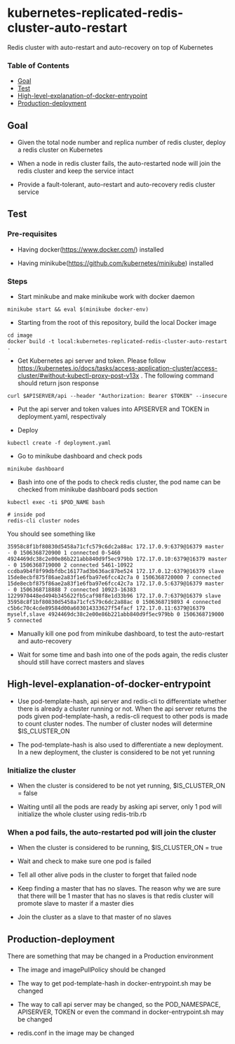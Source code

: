 # kubernetes-replicated-redis-cluster-auto-restart
Redis cluster with auto-restart and auto-recovery on top of Kubernetes

### Table of Contents

* [Goal](#goal)
* [Test](#test)
* [High-level-explanation-of-docker-entrypoint](#high-level-explanation-of-docker-entrypoint)
* [Production-deployment](#production-deployment)

## Goal

* Given the total node number and replica number of redis cluster, deploy a redis cluster on Kubernetes

* When a node in redis cluster fails, the auto-restarted node will join the redis cluster and keep the service intact

* Provide a fault-tolerant, auto-restart and auto-recovery redis cluster service

## Test

### Pre-requisites

* Having docker(https://www.docker.com/) installed

* Having minikube(https://github.com/kubernetes/minikube) installed

### Steps

* Start minikube and make minikube work with docker daemon

```
minikube start && eval $(minikube docker-env)
```

* Starting from the root of this repository, build the local Docker image

```
cd image
docker build -t local:kubernetes-replicated-redis-cluster-auto-restart .
```

* Get Kubernetes api server and token. Please follow https://kubernetes.io/docs/tasks/access-application-cluster/access-cluster/#without-kubectl-proxy-post-v13x . The following command should return json response

```
curl $APISERVER/api --header "Authorization: Bearer $TOKEN" --insecure
```

* Put the api server and token values into APISERVER and TOKEN in deployment.yaml, respectivaly

* Deploy

```
kubectl create -f deployment.yaml
```

* Go to minikube dashboard and check pods

```
minikube dashboard
```

* Bash into one of the pods to check redis cluster, the pod name can be checked from minikube dashboard pods section

```
kubectl exec -ti $POD_NAME bash
```

```
# inside pod
redis-cli cluster nodes
```

You should see something like
```
35958c8f1bf80830d5458a71cfc579c6dc2a88ac 172.17.0.9:6379@16379 master - 0 1506368720900 1 connected 0-5460
4924469dc38c2e00e86b221abb840d9f5ec979bb 172.17.0.10:6379@16379 master - 0 1506368719000 2 connected 5461-10922
ccdba9b4f8f99dbfdbc16177ad3b636ac87be524 172.17.0.12:6379@16379 slave 15de8ecbf875f86ae2a83f1e6fba97e6fcc42c7a 0 1506368720000 7 connected
15de8ecbf875f86ae2a83f1e6fba97e6fcc42c7a 172.17.0.5:6379@16379 master - 0 1506368718888 7 connected 10923-16383
1229970448ed494b345622fb5caf98f8e1d33b96 172.17.0.7:6379@16379 slave 35958c8f1bf80830d5458a71cfc579c6dc2a88ac 0 1506368719893 4 connected
c5b6c70c4cde89584d00a603014333627f54facf 172.17.0.11:6379@16379 myself,slave 4924469dc38c2e00e86b221abb840d9f5ec979bb 0 1506368719000 5 connected
```
* Manually kill one pod from minikube dashboard, to test the auto-restart and auto-recovery

* Wait for some time and bash into one of the pods again, the redis cluster should still have correct masters and slaves

## High-level-explanation-of-docker-entrypoint

* Use pod-template-hash, api server and redis-cli to differentiate whether there is already a cluster running or not. When the api server returns the pods given pod-template-hash, a redis-cli request to other pods is made to count cluster nodes. The number of cluster nodes will determine $IS_CLUSTER_ON

* The pod-template-hash is also used to differentiate a new deployment. In a new deployment, the cluster is considered to be not yet running

### Initialize the cluster

* When the cluster is considered to be not yet running, $IS_CLUSTER_ON = false

* Waiting until all the pods are ready by asking api server, only 1 pod will initialize the whole cluster using redis-trib.rb

### When a pod fails, the auto-restarted pod will join the cluster

* When the cluster is considered to be running, $IS_CLUSTER_ON = true

* Wait and check to make sure one pod is failed

* Tell all other alive pods in the cluster to forget that failed node

* Keep finding a master that has no slaves. The reason why we are sure that there will be 1 master that has no slaves is that redis cluster will promote slave to master if a master dies

* Join the cluster as a slave to that master of no slaves

## Production-deployment

There are something that may be changed in a Production environment

* The image and imagePullPolicy should be changed

* The way to get pod-template-hash in docker-entrypoint.sh may be changed

* The way to call api server may be changed, so the POD_NAMESPACE, APISERVER, TOKEN or even the command in docker-entrypoint.sh may be changed

* redis.conf in the image may be changed
